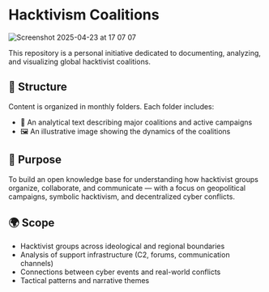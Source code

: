 # Hacktivism Coalitions

![Screenshot 2025-04-23 at 17 07 07](https://github.com/user-attachments/assets/1c10915e-77b4-47df-9501-88241e0cdb88)


This repository is a personal initiative dedicated to documenting, analyzing, and visualizing global hacktivist coalitions.

## 📁 Structure

Content is organized in monthly folders. Each folder includes:
- 📄 An analytical text describing major coalitions and active campaigns
- 🖼️ An illustrative image showing the dynamics of the coalitions

## 🎯 Purpose

To build an open knowledge base for understanding how hacktivist groups organize, collaborate, and communicate — with a focus on geopolitical campaigns, symbolic hacktivism, and decentralized cyber conflicts.

## 🌍 Scope

- Hacktivist groups across ideological and regional boundaries  
- Analysis of support infrastructure (C2, forums, communication channels)  
- Connections between cyber events and real-world conflicts  
- Tactical patterns and narrative themes  

